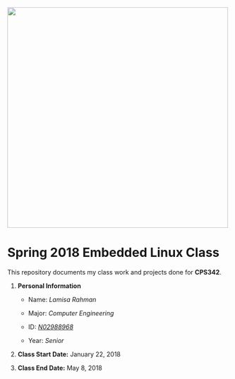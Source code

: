 <img src="https://www.newpaltz.edu/media/identity/logos/newpaltzlogo.jpg" width="500">

# Spring 2018 Embedded Linux Class
This repository documents my class work and projects done for **CPS342**.

1. **Personal Information**

   * Name: *Lamisa Rahman*
   
   * Major: *Computer Engineering*
   
   * ID: *[N02988968](https://github.com/N02988968)*
   
   * Year: *Senior*
   
2. **Class Start Date:** January 22, 2018

3. **Class End Date:** May 8, 2018
